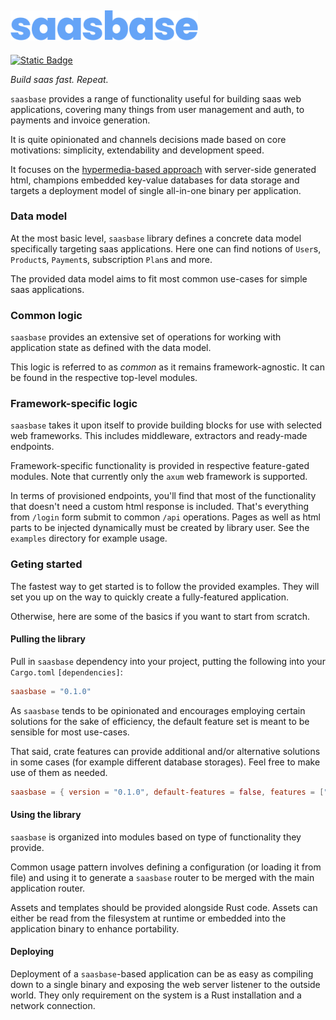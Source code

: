 ## <img src="assets/saasbase-logo.png" width="300">

[![Static Badge](https://img.shields.io/badge/discord-server-blue)](https://discord.gg/Q3CzGTEHaC)

<!-- cargo-rdme start -->

*Build saas fast. Repeat.*

`saasbase` provides a range of functionality useful for building saas web
applications, covering many things from user management and auth, to
payments and invoice generation.

It is quite opinionated and channels decisions made based on core
motivations: simplicity, extendability and development speed.

It focuses on the
[hypermedia-based approach](https://htmx.org/essays/hateoas/) with
server-side generated html, champions embedded key-value databases for data
storage and targets a deployment model of single all-in-one binary per
application.


### Data model

At the most basic level, `saasbase` library defines a concrete data model
specifically targeting saas applications. Here one can find notions of
`User`s, `Product`s, `Payment`s, subscription `Plan`s and more.

The provided data model aims to fit most common use-cases for simple saas
applications.


### Common logic

`saasbase` provides an extensive set of operations for working with
application state as defined with the data model.

This logic is referred to as *common* as it remains framework-agnostic.
It can be found in the respective top-level modules.


### Framework-specific logic

`saasbase` takes it upon itself to provide building blocks for use with
selected web frameworks. This includes middleware, extractors and
ready-made endpoints.

Framework-specific functionality is provided in respective feature-gated
modules. Note that currently only the `axum` web framework is supported.

In terms of provisioned endpoints, you'll find that most of the
functionality that doesn't need a custom html response is included. That's
everything from `/login` form submit to common `/api` operations. Pages as
well as html parts to be injected dynamically must be created by library
user. See the `examples` directory for example usage.


### Geting started

The fastest way to get started is to follow the provided examples. They
will set you up on the way to quickly create a fully-featured application.

Otherwise, here are some of the basics if you want to start from scratch.


#### Pulling the library

Pull in `saasbase` dependency into your project, putting the following into
your `Cargo.toml` `[dependencies]`:

```toml
saasbase = "0.1.0"
```

As `saasbase` tends to be opinionated and encourages employing certain
solutions for the sake of efficiency, the default feature set is meant to
be sensible for most use-cases.

That said, crate features can provide additional and/or alternative
solutions in some cases (for example different database storages). Feel
free to make use of them as needed.

```toml
saasbase = { version = "0.1.0", default-features = false, features = ["axum", "fjall"] }
```


#### Using the library

`saasbase` is organized into modules based on type of functionality they
provide.

Common usage pattern involves defining a configuration (or loading it from
file) and using it to generate a `saasbase` router to be merged with the
main application router.

Assets and templates should be provided alongside Rust code. Assets can
either be read from the filesystem at runtime or embedded into the
application binary to enhance portability.


#### Deploying

Deployment of a `saasbase`-based application can be as easy as compiling
down to a single binary and exposing the web server listener to the outside
world. They only requirement on the system is a Rust installation and
a network connection.

<!-- cargo-rdme end -->
